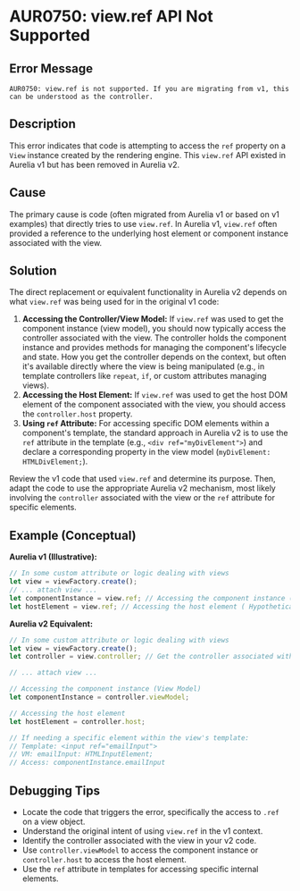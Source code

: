 # AUR0750: view.ref API Not Supported

## Error Message

`AUR0750: view.ref is not supported. If you are migrating from v1, this can be understood as the controller.`

## Description

This error indicates that code is attempting to access the `ref` property on a `View` instance created by the rendering engine. This `view.ref` API existed in Aurelia v1 but has been removed in Aurelia v2.

## Cause

The primary cause is code (often migrated from Aurelia v1 or based on v1 examples) that directly tries to use `view.ref`. In Aurelia v1, `view.ref` often provided a reference to the underlying host element or component instance associated with the view.

## Solution

The direct replacement or equivalent functionality in Aurelia v2 depends on what `view.ref` was being used for in the original v1 code:

1.  **Accessing the Controller/View Model:** If `view.ref` was used to get the component instance (view model), you should now typically access the controller associated with the view. The controller holds the component instance and provides methods for managing the component's lifecycle and state. How you get the controller depends on the context, but often it's available directly where the view is being manipulated (e.g., in template controllers like `repeat`, `if`, or custom attributes managing views).
2.  **Accessing the Host Element:** If `view.ref` was used to get the host DOM element of the component associated with the view, you should access the `controller.host` property.
3.  **Using `ref` Attribute:** For accessing specific DOM elements within a component's template, the standard approach in Aurelia v2 is to use the `ref` attribute in the template (e.g., `<div ref="myDivElement">`) and declare a corresponding property in the view model (`myDivElement: HTMLDivElement;`).

Review the v1 code that used `view.ref` and determine its purpose. Then, adapt the code to use the appropriate Aurelia v2 mechanism, most likely involving the `controller` associated with the view or the `ref` attribute for specific elements.

## Example (Conceptual)

**Aurelia v1 (Illustrative):**

```typescript
// In some custom attribute or logic dealing with views
let view = viewFactory.create();
// ... attach view ...
let componentInstance = view.ref; // Accessing the component instance ( Hypothetical v1 usage )
let hostElement = view.ref; // Accessing the host element ( Hypothetical v1 usage )
```

**Aurelia v2 Equivalent:**

```typescript
// In some custom attribute or logic dealing with views
let view = viewFactory.create();
let controller = view.controller; // Get the controller associated with the view

// ... attach view ...

// Accessing the component instance (View Model)
let componentInstance = controller.viewModel;

// Accessing the host element
let hostElement = controller.host;

// If needing a specific element within the view's template:
// Template: <input ref="emailInput">
// VM: emailInput: HTMLInputElement;
// Access: componentInstance.emailInput
```

## Debugging Tips

*   Locate the code that triggers the error, specifically the access to `.ref` on a view object.
*   Understand the original intent of using `view.ref` in the v1 context.
*   Identify the controller associated with the view in your v2 code.
*   Use `controller.viewModel` to access the component instance or `controller.host` to access the host element.
*   Use the `ref` attribute in templates for accessing specific internal elements.
